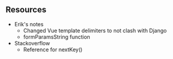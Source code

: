 ## Resources
* Erik's notes
    * Changed Vue template delimiters to not clash with Django
    * formParamsString function
* Stackoverflow
    * Reference for nextKey()
